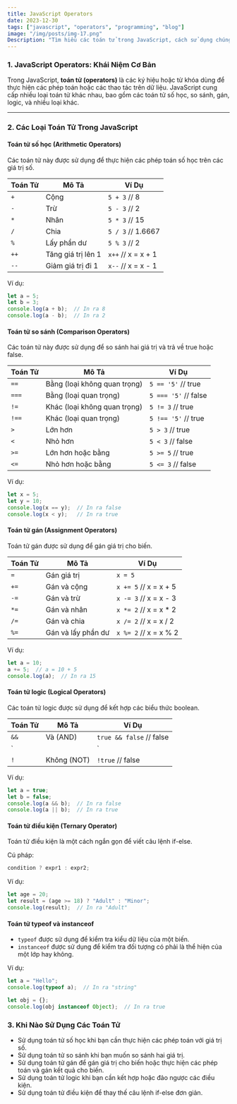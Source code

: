 ```yaml
---
title: JavaScript Operators  
date: 2023-12-30  
tags: ["javascript", "operators", "programming", "blog"]  
image: "/img/posts/img-17.png"  
Description: "Tìm hiểu các toán tử trong JavaScript, cách sử dụng chúng và phân loại các toán tử cơ bản trong ngôn ngữ này."  
---
```


### 1. JavaScript Operators: Khái Niệm Cơ Bản

Trong JavaScript, **toán tử (operators)** là các ký hiệu hoặc từ khóa dùng để thực hiện các phép toán hoặc các thao tác trên dữ liệu. JavaScript cung cấp nhiều loại toán tử khác nhau, bao gồm các toán tử số học, so sánh, gán, logic, và nhiều loại khác.

---

### 2. Các Loại Toán Tử Trong JavaScript

#### **Toán tử số học (Arithmetic Operators)**

Các toán tử này được sử dụng để thực hiện các phép toán số học trên các giá trị số.

| Toán Tử | Mô Tả            | Ví Dụ    |
|---------|-------------------|----------|
| `+`     | Cộng              | `5 + 3`  // 8  |
| `-`     | Trừ               | `5 - 3`  // 2  |
| `*`     | Nhân              | `5 * 3`  // 15 |
| `/`     | Chia              | `5 / 3`  // 1.6667|
| `%`     | Lấy phần dư       | `5 % 3`  // 2  |
| `++`    | Tăng giá trị lên 1 | `x++`    // x = x + 1 |
| `--`    | Giảm giá trị đi 1  | `x--`    // x = x - 1 |

Ví dụ:
```javascript
let a = 5;
let b = 3;
console.log(a + b);  // In ra 8
console.log(a - b);  // In ra 2
```

#### **Toán tử so sánh (Comparison Operators)**

Các toán tử này được sử dụng để so sánh hai giá trị và trả về true hoặc false.

| Toán Tử | Mô Tả                          | Ví Dụ                  |
|---------|---------------------------------|------------------------|
| `==`    | Bằng (loại không quan trọng)   | `5 == '5'` // true     |
| `===`   | Bằng (loại quan trọng)         | `5 === '5'` // false   |
| `!=`    | Khác (loại không quan trọng)   | `5 != 3` // true       |
| `!==`   | Khác (loại quan trọng)         | `5 !== '5'` // true    |
| `>`     | Lớn hơn                        | `5 > 3` // true        |
| `<`     | Nhỏ hơn                        | `5 < 3` // false       |
| `>=`    | Lớn hơn hoặc bằng             | `5 >= 5` // true       |
| `<=`    | Nhỏ hơn hoặc bằng             | `5 <= 3` // false      |

Ví dụ:
```javascript
let x = 5;
let y = 10;
console.log(x == y);  // In ra false
console.log(x < y);   // In ra true
```

#### **Toán tử gán (Assignment Operators)**

Toán tử gán được sử dụng để gán giá trị cho biến.

| Toán Tử | Mô Tả            | Ví Dụ                  |
|---------|-------------------|------------------------|
| `=`     | Gán giá trị       | `x = 5`                |
| `+=`    | Gán và cộng      | `x += 5` // x = x + 5  |
| `-=`    | Gán và trừ       | `x -= 3` // x = x - 3  |
| `*=`    | Gán và nhân      | `x *= 2` // x = x * 2  |
| `/=`    | Gán và chia       | `x /= 2` // x = x / 2  |
| `%=`    | Gán và lấy phần dư| `x %= 2` // x = x % 2  |

Ví dụ:
```javascript
let a = 10;
a += 5;  // a = 10 + 5
console.log(a);  // In ra 15
```

#### **Toán tử logic (Logical Operators)**

Các toán tử logic được sử dụng để kết hợp các biểu thức boolean.

| Toán Tử | Mô Tả            | Ví Dụ                  |
|---------|-------------------|------------------------|
| `&&`    | Và (AND)          | `true && false` // false|
| `||`    | Hoặc (OR)        | `true || false` // true |
| `!`     | Không (NOT)      | `!true` // false       |

Ví dụ:
```javascript
let a = true;
let b = false;
console.log(a && b);  // In ra false
console.log(a || b);  // In ra true
```

#### **Toán tử điều kiện (Ternary Operator)**

Toán tử điều kiện là một cách ngắn gọn để viết câu lệnh if-else.

Cú pháp:
```javascript
condition ? expr1 : expr2;
```

Ví dụ:
```javascript
let age = 20;
let result = (age >= 18) ? "Adult" : "Minor";
console.log(result);  // In ra "Adult"
```

#### **Toán tử typeof và instanceof**

- `typeof` được sử dụng để kiểm tra kiểu dữ liệu của một biến.
- `instanceof` được sử dụng để kiểm tra đối tượng có phải là thể hiện của một lớp hay không.

Ví dụ:
```javascript
let a = "Hello";
console.log(typeof a);  // In ra "string"

let obj = {};
console.log(obj instanceof Object);  // In ra true
```

### 3. Khi Nào Sử Dụng Các Toán Tử

- Sử dụng toán tử số học khi bạn cần thực hiện các phép toán với giá trị số.
- Sử dụng toán tử so sánh khi bạn muốn so sánh hai giá trị.
- Sử dụng toán tử gán để gán giá trị cho biến hoặc thực hiện các phép toán và gán kết quả cho biến.
- Sử dụng toán tử logic khi bạn cần kết hợp hoặc đảo ngược các điều kiện.
- Sử dụng toán tử điều kiện để thay thế câu lệnh if-else đơn giản.